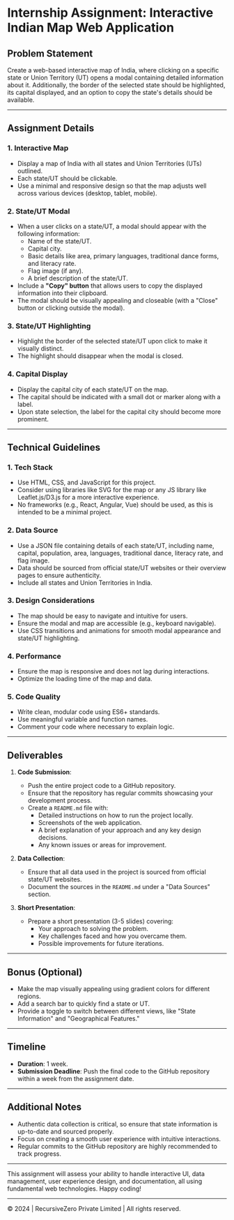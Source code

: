 # Internship Assignment: Interactive Indian Map Web Application

## Problem Statement

Create a web-based interactive map of India, where clicking on a specific state or Union Territory (UT) opens a modal containing detailed information about it. Additionally, the border of the selected state should be highlighted, its capital displayed, and an option to copy the state's details should be available.

---

## Assignment Details

### 1. Interactive Map

- Display a map of India with all states and Union Territories (UTs) outlined.
- Each state/UT should be clickable.
- Use a minimal and responsive design so that the map adjusts well across various devices (desktop, tablet, mobile).

### 2. State/UT Modal

- When a user clicks on a state/UT, a modal should appear with the following information:
  - Name of the state/UT.
  - Capital city.
  - Basic details like area, primary languages, traditional dance forms, and literacy rate.
  - Flag image (if any).
  - A brief description of the state/UT.
- Include a **"Copy" button** that allows users to copy the displayed information into their clipboard.
- The modal should be visually appealing and closeable (with a "Close" button or clicking outside the modal).

### 3. State/UT Highlighting

- Highlight the border of the selected state/UT upon click to make it visually distinct.
- The highlight should disappear when the modal is closed.

### 4. Capital Display

- Display the capital city of each state/UT on the map.
- The capital should be indicated with a small dot or marker along with a label.
- Upon state selection, the label for the capital city should become more prominent.

---

## Technical Guidelines

### 1. Tech Stack

- Use HTML, CSS, and JavaScript for this project.
- Consider using libraries like SVG for the map or any JS library like Leaflet.js/D3.js for a more interactive experience.
- No frameworks (e.g., React, Angular, Vue) should be used, as this is intended to be a minimal project.

### 2. Data Source

- Use a JSON file containing details of each state/UT, including name, capital, population, area, languages, traditional dance, literacy rate, and flag image.
- Data should be sourced from official state/UT websites or their overview pages to ensure authenticity.
- Include all states and Union Territories in India.

### 3. Design Considerations

- The map should be easy to navigate and intuitive for users.
- Ensure the modal and map are accessible (e.g., keyboard navigable).
- Use CSS transitions and animations for smooth modal appearance and state/UT highlighting.

### 4. Performance

- Ensure the map is responsive and does not lag during interactions.
- Optimize the loading time of the map and data.

### 5. Code Quality

- Write clean, modular code using ES6+ standards.
- Use meaningful variable and function names.
- Comment your code where necessary to explain logic.

---

## Deliverables

1. **Code Submission**:
   - Push the entire project code to a GitHub repository.
   - Ensure that the repository has regular commits showcasing your development process.
   - Create a `README.md` file with:
     - Detailed instructions on how to run the project locally.
     - Screenshots of the web application.
     - A brief explanation of your approach and any key design decisions.
     - Any known issues or areas for improvement.

2. **Data Collection**:
   - Ensure that all data used in the project is sourced from official state/UT websites.
   - Document the sources in the `README.md` under a "Data Sources" section.

3. **Short Presentation**:
   - Prepare a short presentation (3-5 slides) covering:
     - Your approach to solving the problem.
     - Key challenges faced and how you overcame them.
     - Possible improvements for future iterations.

---

## Bonus (Optional)

- Make the map visually appealing using gradient colors for different regions.
- Add a search bar to quickly find a state or UT.
- Provide a toggle to switch between different views, like "State Information" and "Geographical Features."

---

## Timeline

- **Duration**: 1 week.
- **Submission Deadline**: Push the final code to the GitHub repository within a week from the assignment date.

---

## Additional Notes

- Authentic data collection is critical, so ensure that state information is up-to-date and sourced properly.
- Focus on creating a smooth user experience with intuitive interactions.
- Regular commits to the GitHub repository are highly recommended to track progress.

---

This assignment will assess your ability to handle interactive UI, data management, user experience design, and documentation, all using fundamental web technologies. Happy coding!

---

© 2024 | RecursiveZero Private Limited | All rights reserved.
